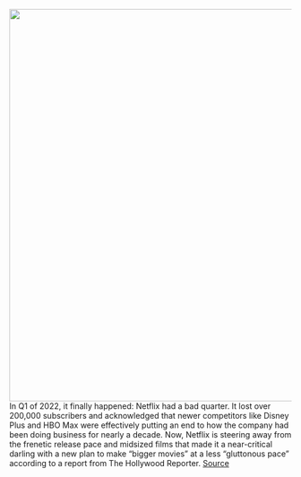 <img src='https://cdn.vox-cdn.com/thumbor/yoOqn3Uxp8ddeS2lP4iRHi01t2w=/0x0:2040x1360/1200x800/filters:focal(857x517:1183x843)/cdn.vox-cdn.com/uploads/chorus_image/image/70936150/acastro_181101_1777_netflix_0002.0.jpg' width='700px' /><br/>
In Q1 of 2022, it finally happened: Netflix had a bad quarter. It lost over 200,000 subscribers and acknowledged that newer competitors like Disney Plus and HBO Max were effectively putting an end to how the company had been doing business for nearly a decade. Now, Netflix is steering away from the frenetic release pace and midsized films that made it a near-critical darling with a new plan to make “bigger movies” at a less “gluttonous pace” according to a report from The Hollywood Reporter.
<a href='https://www.theverge.com/2022/6/2/23151512/netflix-hollywood-movies-blockbusters-over-vanity-pieces'> Source <a/>